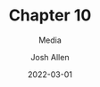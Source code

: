 ---
author: Josh Allen
date: "2022-03-01"
date_end: "2022-03-05"
draft: false
event: Pols 1101
featured: 
layout: single
links:
- icon: door-open
  icon_pack: fas
  name: Slides
  url: "slides/Media/media.html"
show_post_time: false
subtitle: Media
title: Chapter 10
---